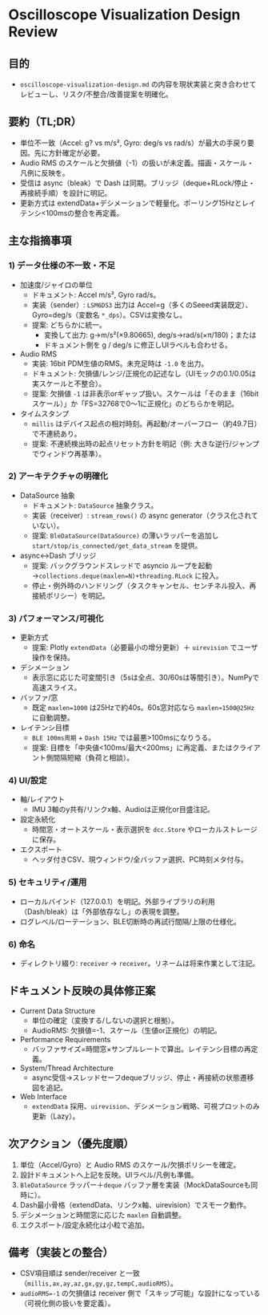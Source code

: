 # Oscilloscope Visualization Design Review

## 目的

- `oscilloscope-visualization-design.md` の内容を現状実装と突き合わせてレビューし、リスク/不整合/改善提案を明確化。

## 要約（TL;DR）

- 単位不一致（Accel: g? vs m/s², Gyro: deg/s vs rad/s）が最大の手戻り要因。先に方針確定が必要。
- Audio RMS のスケールと欠損値（-1）の扱いが未定義。描画・スケール・凡例に反映を。
- 受信は async（bleak）で Dash は同期。ブリッジ（deque+RLock/停止・再接続手順）を設計に明記。
- 更新方式は extendData+デシメーションで軽量化。ポーリング15Hzとレイテンシ<100msの整合を再定義。

## 主な指摘事項

### 1) データ仕様の不一致・不足

- 加速度/ジャイロの単位
  - ドキュメント: Accel m/s², Gyro rad/s。
  - 実装（sender）: `LSM6DS3` 出力は Accel=g（多くのSeeed実装既定）、Gyro=deg/s（変数名 `*_dps`）。CSVは変換なし。
  - 提案: どちらかに統一。
    - 変換して出力: g→m/s²(×9.80665), deg/s→rad/s(×π/180)；または
    - ドキュメント側を g / deg/s に修正しUIラベルも合わせる。
- Audio RMS
  - 実装: 16bit PDM生値のRMS。未充足時は `-1.0` を出力。
  - ドキュメント: 欠損値/レンジ/正規化の記述なし（UIモックの0.1/0.05は実スケールと不整合）。
  - 提案: 欠損値 `-1` は非表示orギャップ扱い。スケールは「そのまま（16bitスケール）」か「FS=32768で0〜1に正規化」のどちらかを明記。
- タイムスタンプ
  - `millis` はデバイス起点の相対時刻。再起動/オーバーフロー（約49.7日）で不連続あり。
  - 提案: 不連続検出時の起点リセット方針を明記（例: 大きな逆行/ジャンプでウィンドウ再基準）。

### 2) アーキテクチャの明確化

- DataSource 抽象
  - ドキュメント: `DataSource` 抽象クラス。
  - 実装（receiver）: `stream_rows()` の async generator（クラス化されていない）。
  - 提案: `BleDataSource(DataSource)` の薄いラッパーを追加し `start/stop/is_connected/get_data_stream` を提供。
- async↔Dash ブリッジ
  - 提案: バックグラウンドスレッドで asyncio ループを起動→`collections.deque(maxlen=N)+threading.RLock` に投入。
  - 停止・例外時のハンドリング（タスクキャンセル、センチネル投入、再接続ポリシー）を明記。

### 3) パフォーマンス/可視化

- 更新方式
  - 提案: Plotly `extendData`（必要最小の增分更新）＋ `uirevision` でユーザ操作を保持。
- デシメーション
  - 表示窓に応じた可変間引き（5sは全点、30/60sは等間引き）。NumPyで高速スライス。
- バッファ/窓
  - 既定 `maxlen=1000` は25Hzで約40s。60s窓対応なら `maxlen≈1500@25Hz` に自動調整。
- レイテンシ目標
  - `BLE 100ms周期` + `Dash 15Hz` では最悪>100msになりうる。
  - 提案: 目標を「中央値<100ms/最大<200ms」に再定義、またはクライアント側間隔短縮（負荷と相談）。

### 4) UI/設定

- 軸/レイアウト
  - IMU 3軸のy共有/リンクx軸、Audioは正規化or目盛注記。
- 設定永続化
  - 時間窓・オートスケール・表示選択を `dcc.Store` やローカルストレージに保存。
- エクスポート
  - ヘッダ付きCSV、現ウィンドウ/全バッファ選択、PC時刻メタ付与。

### 5) セキュリティ/運用

- ローカルバインド（127.0.0.1）を明記。外部ライブラリの利用（Dash/bleak）は「外部依存なし」の表現を調整。
- ログレベル/ローテーション、BLE切断時の再試行間隔/上限の仕様化。

### 6) 命名

- ディレクトリ綴り: `receiver` → `receiver`。リネームは将来作業として注記。

## ドキュメント反映の具体修正案

- Current Data Structure
  - 単位の確定（変換する/しないの選択と根拠）。
  - AudioRMS: 欠損値=-1、スケール（生値or正規化）の明記。
- Performance Requirements
  - バッファサイズ=時間窓×サンプルレートで算出。レイテンシ目標の再定義。
- System/Thread Architecture
  - async受信→スレッドセーフdequeブリッジ、停止・再接続の状態遷移図を追記。
- Web Interface
  - `extendData` 採用、`uirevision`、デシメーション戦略、可視プロットのみ更新（Lazy）。

## 次アクション（優先度順）

1. 単位（Accel/Gyro）と Audio RMS のスケール/欠損ポリシーを確定。
2. 設計ドキュメントへ上記を反映。UIラベル/凡例も準備。
3. `BleDataSource` ラッパー＋`deque` バッファ層を実装（MockDataSourceも同時に）。
4. Dash最小骨格（extendData、リンクx軸、uirevision）でスモーク動作。
5. デシメーションと時間窓に応じた `maxlen` 自動調整。
6. エクスポート/設定永続化は小粒で追加。

## 備考（実装との整合）

- CSV項目順は sender/receiver と一致（`millis,ax,ay,az,gx,gy,gz,tempC,audioRMS`）。
- `audioRMS=-1` の欠損値は receiver 側で「スキップ可能」な設計になっている（可視化側の扱いを要定義）。
